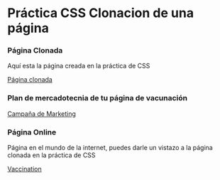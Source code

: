 # Práctica CSS Clonacion de una página

### Página Clonada
<p>Aquí esta la página creada en la práctica de CSS</p>

<a href="https://github.com/MagdielGrande/FrontEnd/tree/main/03%20-%20CSS/Vaccination">Página clonada</a>


### Plan de mercadotecnia de tu página de vacunación

<a href="https://github.com/MagdielGrande/FrontEnd/blob/main/03%20-%20CSS/Marketing.jpg">Campaña de Marketing</a>

### Página Online
<p>Página en el mundo de la internet, puedes darle un vistazo a la página clonada en la práctica de CSS</p>

<a href="https://vaccinationmagdiel.herokuapp.com/">Vaccination</a>

